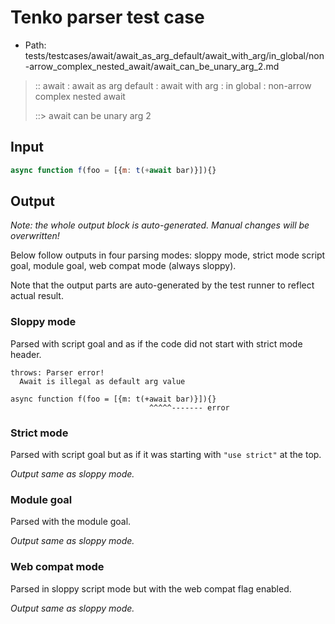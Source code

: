 # Tenko parser test case

- Path: tests/testcases/await/await_as_arg_default/await_with_arg/in_global/non-arrow_complex_nested_await/await_can_be_unary_arg_2.md

> :: await : await as arg default : await with arg : in global : non-arrow complex nested await
>
> ::> await can be unary arg 2

## Input

`````js
async function f(foo = [{m: t(+await bar)}]){}
`````

## Output

_Note: the whole output block is auto-generated. Manual changes will be overwritten!_

Below follow outputs in four parsing modes: sloppy mode, strict mode script goal, module goal, web compat mode (always sloppy).

Note that the output parts are auto-generated by the test runner to reflect actual result.

### Sloppy mode

Parsed with script goal and as if the code did not start with strict mode header.

`````
throws: Parser error!
  Await is illegal as default arg value

async function f(foo = [{m: t(+await bar)}]){}
                               ^^^^^------- error
`````

### Strict mode

Parsed with script goal but as if it was starting with `"use strict"` at the top.

_Output same as sloppy mode._

### Module goal

Parsed with the module goal.

_Output same as sloppy mode._

### Web compat mode

Parsed in sloppy script mode but with the web compat flag enabled.

_Output same as sloppy mode._
